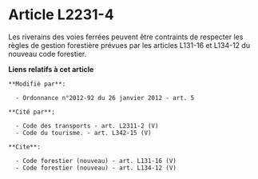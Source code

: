 # Article L2231-4

Les riverains des voies ferrées peuvent être contraints de respecter les règles de gestion forestière prévues par les
articles L131-16 et L134-12 du nouveau code forestier.

**Liens relatifs à cet article**

	**Modifié par**:

	  - Ordonnance n°2012-92 du 26 janvier 2012 - art. 5

	**Cité par**:

	  - Code des transports - art. L2311-2 (V)
	  - Code du tourisme. - art. L342-15 (V)

	**Cite**:

	  - Code forestier (nouveau) - art. L131-16 (V)
	  - Code forestier (nouveau) - art. L134-12 (V)
